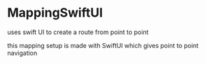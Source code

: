 # MappingSwiftUI
uses swift UI to create a route from point to point

this mapping setup is made with SwiftUI which gives point to point navigation 

